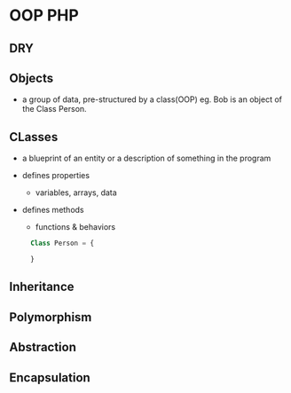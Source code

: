 # OOP PHP

## DRY

## Objects

- a group of data, pre-structured by a class(OOP)
eg. Bob is an object of the Class Person.

## CLasses

- a blueprint of an entity or a description of something in the program
- defines properties
  - variables, arrays, data
- defines methods
  - functions & behaviors

  ```PHP
    Class Person = {

    }
  ```

## Inheritance

## Polymorphism

## Abstraction

## Encapsulation


